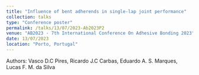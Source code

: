 ```yaml
---
title: "Influence of bent adherends in single-lap joint performance"
collection: talks
type: "Conference poster"
permalink: /talks/13/07/2023-Ab2023P2
venue: "AB2023 - 7th International Conference On Adhesive Bonding 2023"
date: 13/07/2023
location: "Porto, Portugal"
---
```


Authors: Vasco D.C Pires, Ricardo J.C Carbas, Eduardo A. S. Marques, Lucas F. M. da Silva 
